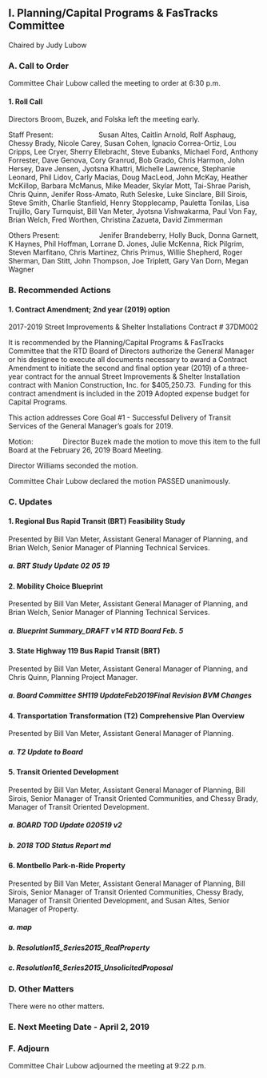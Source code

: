 ## I. Planning/Capital Programs & FasTracks Committee

Chaired by Judy Lubow

### A. Call to Order

Committee Chair Lubow called the meeting to order at 6:30 p.m.

#### 1. Roll Call

Directors Broom, Buzek, and Folska left the meeting early.

Staff Present:                       Susan Altes, Caitlin Arnold, Rolf Asphaug, Chessy Brady, Nicole Carey, Susan Cohen, Ignacio Correa-Ortiz, Lou Cripps, Lee Cryer, Sherry Ellebracht, Steve Eubanks, Michael Ford, Anthony Forrester, Dave Genova, Cory Granrud, Bob Grado, Chris Harmon, John Hersey, Dave Jensen, Jyotsna Khattri, Michelle Lawrence, Stephanie Leonard, Phil Lidov, Carly Macias, Doug MacLeod, John McKay, Heather McKillop, Barbara McManus, Mike Meader, Skylar Mott, Tai-Shrae Parish, Chris Quinn, Jenifer Ross-Amato, Ruth Seleske, Luke Sinclare, Bill Sirois, Steve Smith, Charlie Stanfield, Henry Stopplecamp, Pauletta Tonilas, Lisa Trujillo, Gary Turnquist, Bill Van Meter, Jyotsna Vishwakarma, Paul Von Fay, Brian Welch, Fred Worthen, Christina Zazueta, David Zimmerman

Others Present:                    Jenifer Brandeberry, Holly Buck, Donna Garnett, K Haynes, Phil Hoffman, Lorrane D. Jones, Julie McKenna, Rick Pilgrim, Steven Marfitano, Chris Martinez, Chris Primus, Willie Shepherd, Roger Sherman, Dan Stitt, John Thompson, Joe Triplett, Gary Van Dorn, Megan Wagner

### B. Recommended Actions

#### 1. Contract Amendment; 2nd year (2019) option 
2017-2019 Street Improvements & Shelter Installations
Contract # 37DM002

It is recommended by the Planning/Capital Programs & FasTracks Committee that the RTD Board of Directors authorize the General Manager or his designee to execute all documents necessary to award a Contract Amendment to initiate the second and final option year (2019) of a three-year contract for the annual Street Improvements & Shelter Installation contract with Manion Construction, Inc. for $405,250.73.  Funding for this contract amendment is included in the 2019 Adopted expense budget for Capital Programs.

This action addresses Core Goal #1 - Successful Delivery of Transit Services of the General Manager’s goals for 2019.

Motion:               Director Buzek made the motion to move this item to the full Board at the February 26, 2019 Board Meeting.

Director Williams seconded the motion.

Committee Chair Lubow declared the motion PASSED unanimously.

### C. Updates

#### 1. Regional Bus Rapid Transit (BRT) Feasibility Study

Presented by Bill Van Meter, Assistant General Manager of Planning, and Brian Welch, Senior Manager of Planning Technical Services.

##### a. BRT Study Update 02 05 19

#### 2. Mobility Choice Blueprint

Presented by Bill Van Meter, Assistant General Manager of Planning, and Brian Welch, Senior Manager of Planning Technical Services.

##### a. Blueprint Summary_DRAFT v14 RTD Board Feb. 5

#### 3. State Highway 119 Bus Rapid Transit (BRT)

Presented by Bill Van Meter, Assistant General Manager of Planning, and Chris Quinn, Planning Project Manager.

##### a. Board Committee SH119 UpdateFeb2019Final Revision BVM Changes

#### 4. Transportation Transformation (T2) Comprehensive Plan Overview

Presented by Bill Van Meter, Assistant General Manager of Planning.

##### a. T2 Update to Board

#### 5. Transit Oriented Development

Presented by Bill Van Meter, Assistant General Manager of Planning, Bill Sirois, Senior Manager of Transit Oriented Communities, and Chessy Brady, Manager of Transit Oriented Development.

##### a. BOARD TOD Update 020519 v2

##### b. 2018 TOD Status Report md

#### 6. Montbello Park-n-Ride Property

Presented by Bill Van Meter, Assistant General Manager of Planning, Bill Sirois, Senior Manager of Transit Oriented Communities, Chessy Brady, Manager of Transit Oriented Development, and Susan Altes, Senior Manager of Property.

##### a. map

##### b. Resolution15_Series2015_RealProperty

##### c. Resolution16_Series2015_UnsolicitedProposal

### D. Other Matters

There were no other matters.

### E. Next Meeting Date - April 2, 2019

### F. Adjourn

Committee Chair Lubow adjourned the meeting at 9:22 p.m.